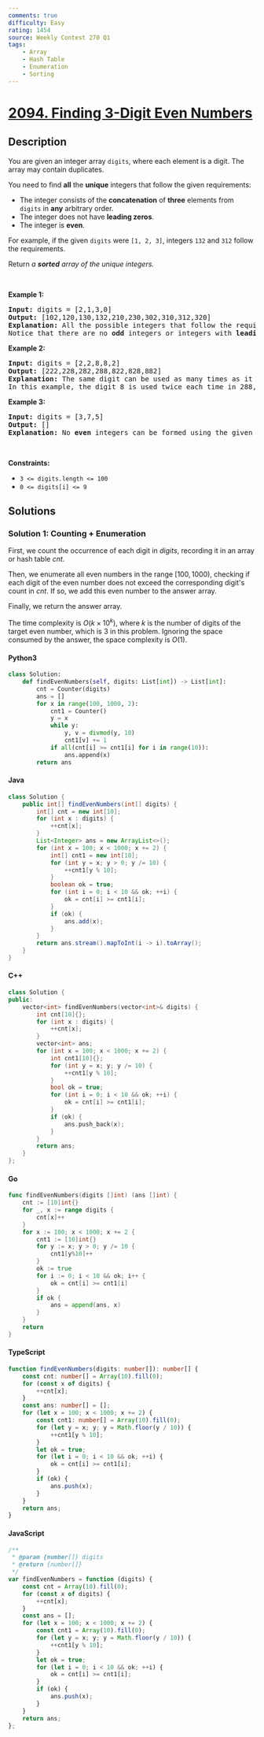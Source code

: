 ```yaml
---
comments: true
difficulty: Easy
rating: 1454
source: Weekly Contest 270 Q1
tags:
    - Array
    - Hash Table
    - Enumeration
    - Sorting
---
```


<!-- problem:start -->

# [2094. Finding 3-Digit Even Numbers](https://leetcode.com/problems/finding-3-digit-even-numbers)

## Description

<!-- description:start -->

<p>You are given an integer array <code>digits</code>, where each element is a digit. The array may contain duplicates.</p>

<p>You need to find <strong>all</strong> the <strong>unique</strong> integers that follow the given requirements:</p>

<ul>
	<li>The integer consists of the <strong>concatenation</strong> of <strong>three</strong> elements from <code>digits</code> in <strong>any</strong> arbitrary order.</li>
	<li>The integer does not have <strong>leading zeros</strong>.</li>
	<li>The integer is <strong>even</strong>.</li>
</ul>

<p>For example, if the given <code>digits</code> were <code>[1, 2, 3]</code>, integers <code>132</code> and <code>312</code> follow the requirements.</p>

<p>Return <em>a <strong>sorted</strong> array of the unique integers.</em></p>

<p>&nbsp;</p>
<p><strong class="example">Example 1:</strong></p>

<pre>
<strong>Input:</strong> digits = [2,1,3,0]
<strong>Output:</strong> [102,120,130,132,210,230,302,310,312,320]
<strong>Explanation:</strong> All the possible integers that follow the requirements are in the output array. 
Notice that there are no <strong>odd</strong> integers or integers with <strong>leading zeros</strong>.
</pre>

<p><strong class="example">Example 2:</strong></p>

<pre>
<strong>Input:</strong> digits = [2,2,8,8,2]
<strong>Output:</strong> [222,228,282,288,822,828,882]
<strong>Explanation:</strong> The same digit can be used as many times as it appears in digits. 
In this example, the digit 8 is used twice each time in 288, 828, and 882. 
</pre>

<p><strong class="example">Example 3:</strong></p>

<pre>
<strong>Input:</strong> digits = [3,7,5]
<strong>Output:</strong> []
<strong>Explanation:</strong> No <strong>even</strong> integers can be formed using the given digits.
</pre>

<p>&nbsp;</p>
<p><strong>Constraints:</strong></p>

<ul>
	<li><code>3 &lt;= digits.length &lt;= 100</code></li>
	<li><code>0 &lt;= digits[i] &lt;= 9</code></li>
</ul>

<!-- description:end -->

## Solutions

<!-- solution:start -->

### Solution 1: Counting + Enumeration

First, we count the occurrence of each digit in $\textit{digits}$, recording it in an array or hash table $\textit{cnt}$.

Then, we enumerate all even numbers in the range $[100, 1000)$, checking if each digit of the even number does not exceed the corresponding digit's count in $\textit{cnt}$. If so, we add this even number to the answer array.

Finally, we return the answer array.

The time complexity is $O(k \times 10^k)$, where $k$ is the number of digits of the target even number, which is $3$ in this problem. Ignoring the space consumed by the answer, the space complexity is $O(1)$.

<!-- tabs:start -->

#### Python3

```python
class Solution:
    def findEvenNumbers(self, digits: List[int]) -> List[int]:
        cnt = Counter(digits)
        ans = []
        for x in range(100, 1000, 2):
            cnt1 = Counter()
            y = x
            while y:
                y, v = divmod(y, 10)
                cnt1[v] += 1
            if all(cnt[i] >= cnt1[i] for i in range(10)):
                ans.append(x)
        return ans
```

#### Java

```java
class Solution {
    public int[] findEvenNumbers(int[] digits) {
        int[] cnt = new int[10];
        for (int x : digits) {
            ++cnt[x];
        }
        List<Integer> ans = new ArrayList<>();
        for (int x = 100; x < 1000; x += 2) {
            int[] cnt1 = new int[10];
            for (int y = x; y > 0; y /= 10) {
                ++cnt1[y % 10];
            }
            boolean ok = true;
            for (int i = 0; i < 10 && ok; ++i) {
                ok = cnt[i] >= cnt1[i];
            }
            if (ok) {
                ans.add(x);
            }
        }
        return ans.stream().mapToInt(i -> i).toArray();
    }
}
```

#### C++

```cpp
class Solution {
public:
    vector<int> findEvenNumbers(vector<int>& digits) {
        int cnt[10]{};
        for (int x : digits) {
            ++cnt[x];
        }
        vector<int> ans;
        for (int x = 100; x < 1000; x += 2) {
            int cnt1[10]{};
            for (int y = x; y; y /= 10) {
                ++cnt1[y % 10];
            }
            bool ok = true;
            for (int i = 0; i < 10 && ok; ++i) {
                ok = cnt[i] >= cnt1[i];
            }
            if (ok) {
                ans.push_back(x);
            }
        }
        return ans;
    }
};
```

#### Go

```go
func findEvenNumbers(digits []int) (ans []int) {
	cnt := [10]int{}
	for _, x := range digits {
		cnt[x]++
	}
	for x := 100; x < 1000; x += 2 {
		cnt1 := [10]int{}
		for y := x; y > 0; y /= 10 {
			cnt1[y%10]++
		}
		ok := true
		for i := 0; i < 10 && ok; i++ {
			ok = cnt[i] >= cnt1[i]
		}
		if ok {
			ans = append(ans, x)
		}
	}
	return
}
```

#### TypeScript

```ts
function findEvenNumbers(digits: number[]): number[] {
    const cnt: number[] = Array(10).fill(0);
    for (const x of digits) {
        ++cnt[x];
    }
    const ans: number[] = [];
    for (let x = 100; x < 1000; x += 2) {
        const cnt1: number[] = Array(10).fill(0);
        for (let y = x; y; y = Math.floor(y / 10)) {
            ++cnt1[y % 10];
        }
        let ok = true;
        for (let i = 0; i < 10 && ok; ++i) {
            ok = cnt[i] >= cnt1[i];
        }
        if (ok) {
            ans.push(x);
        }
    }
    return ans;
}
```

#### JavaScript

```js
/**
 * @param {number[]} digits
 * @return {number[]}
 */
var findEvenNumbers = function (digits) {
    const cnt = Array(10).fill(0);
    for (const x of digits) {
        ++cnt[x];
    }
    const ans = [];
    for (let x = 100; x < 1000; x += 2) {
        const cnt1 = Array(10).fill(0);
        for (let y = x; y; y = Math.floor(y / 10)) {
            ++cnt1[y % 10];
        }
        let ok = true;
        for (let i = 0; i < 10 && ok; ++i) {
            ok = cnt[i] >= cnt1[i];
        }
        if (ok) {
            ans.push(x);
        }
    }
    return ans;
};
```

<!-- tabs:end -->

<!-- solution:end -->

<!-- problem:end -->
